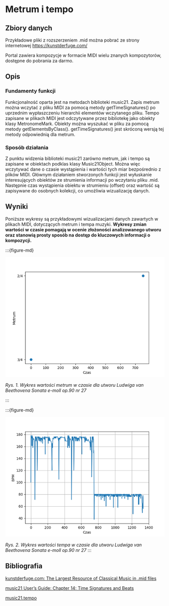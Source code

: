 # Metrum i tempo

## Zbiory danych

Przykładowe pliki z rozszerzeniem .mid można pobrać ze strony internetowej https://kunstderfuge.com/

Portal zawiera kompozycje w formacie MIDI wielu znanych kompozytorów, dostępne do pobrania za darmo.

## Opis

### Fundamenty funkcji

Funkcjonalność oparta jest na metodach biblioteki music21.
Zapis metrum można wczytać z pliku MIDI za pomocą metody getTimeSignatures() po uprzednim wypłaszczeniu hierarchii elementów wczytanego pliku.
Tempo zapisane w plikach MIDI jest odczytywane przez bibliotekę jako obiekty klasy MetronomeMark.
Obiekty można wyszukać w pliku za pomocą metody getElementsByClass(). getTimeSignatures() jest skróconą wersją tej metody odpowiednią dla metrum.

### Sposób działania

Z punktu widzenia biblioteki music21 zarówno metrum, jak i tempo są zapisane w obiektach podklas klasy Music21Object.
Można więc wczytywać dane o czasie wystąpienia i wartości tych miar bezpośrednio z plików MIDI.
Głównym działaniem stworzonych funkcji jest wyłuskanie interesujących obiektów ze strumienia informacji po wczytaniu pliku .mid.
Następnie czas wystąpienia obiektu w strumieniu (offset) oraz wartość są zapisywane do osobnych kolekcji, co umożliwia wizualizację danych.


## Wyniki

Poniższe wykresy są przykładowymi wizualizacjami danych zawartych w plikach MIDI, dotyczących metrum i tempa muzyki.
**Wykresy zmian wartości w czasie pomagają w ocenie złożoności analizowanego utworu oraz stanowią prosty sposób na dostęp do kluczowych informacji o kompozycji.**

:::{figure-md}

![a](../../images/tempo_time_signature/ts_example.png)

*Rys. 1. Wykres wartości metrum w czasie dla utworu Ludwiga van Beethovena Sonata e-moll op.90 nr 27*

:::

:::{figure-md}

![a](../../images/tempo_time_signature/tempo_example.png)

*Rys. 2. Wykres wartości tempa w czasie dla utworu Ludwiga van Beethovena Sonata e-moll op.90 nr 27*
:::


## Bibliografia

[kunstderfuge.com: The Largest Resource of Classical Music in .mid files](https://kunstderfuge.com/)

[music21 User’s Guide: Chapter 14: Time Signatures and Beats](https://web.mit.edu/music21/doc/usersGuide/usersGuide_14_timeSignatures.html)

[music21.tempo](https://web.mit.edu/music21/doc/moduleReference/moduleTempo.html)